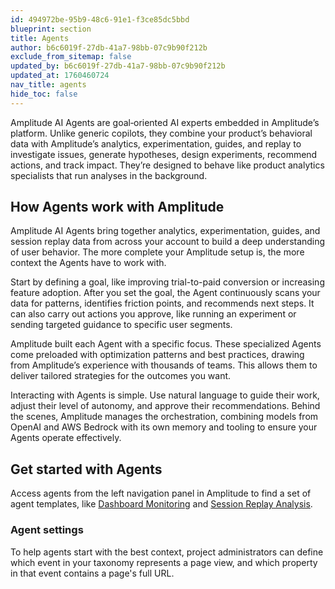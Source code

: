 ```yaml
---
id: 494972be-95b9-48c6-91e1-f3ce85dc5bbd
blueprint: section
title: Agents
author: b6c6019f-27db-41a7-98bb-07c9b90f212b
exclude_from_sitemap: false
updated_by: b6c6019f-27db-41a7-98bb-07c9b90f212b
updated_at: 1760460724
nav_title: agents
hide_toc: false
---
```

Amplitude AI Agents are goal‑oriented AI experts embedded in Amplitude’s platform. Unlike generic copilots, they combine your product’s behavioral data with Amplitude’s analytics, experimentation, guides, and replay to investigate issues, generate hypotheses, design experiments, recommend actions, and track impact. They’re designed to behave like product analytics specialists that run analyses in the background.

## How Agents work with Amplitude

Amplitude AI Agents bring together analytics, experimentation, guides, and session replay data from across your account to build a deep understanding of user behavior. The more complete your Amplitude setup is, the more context the Agents have to work with.

Start by defining a goal, like improving trial-to-paid conversion or increasing feature adoption. After you set the goal, the Agent continuously scans your data for patterns, identifies friction points, and recommends next steps. It can also carry out actions you approve, like running an experiment or sending targeted guidance to specific user segments.

Amplitude built each Agent with a specific focus. These specialized Agents come preloaded with optimization patterns and best practices, drawing from Amplitude’s experience with thousands of teams. This allows them to deliver tailored strategies for the outcomes you want.

Interacting with Agents is simple. Use natural language to guide their work, adjust their level of autonomy, and approve their recommendations. Behind the scenes, Amplitude manages the orchestration, combining models from OpenAI and AWS Bedrock with its own memory and tooling to ensure your Agents operate effectively.

## Get started with Agents

Access agents from the left navigation panel in Amplitude to find a set of agent templates, like [Dashboard Monitoring](/docs/agents/dashboard-monitoring) and [Session Replay Analysis](/docs/agents/session-replay-explorer).

### Agent settings

To help agents start with the best context, project administrators can define which event in your taxonomy represents a page view, and which property in that event contains a page's full URL.